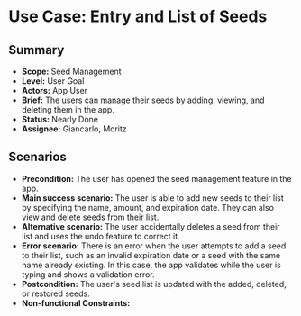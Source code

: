 # Use Case: Entry and List of Seeds

## Summary

- **Scope:** Seed Management
- **Level:** User Goal
- **Actors:** App User
- **Brief:** The users can manage their seeds by adding, viewing, and deleting them in the app.
- **Status:** Nearly Done
- **Assignee:** Giancarlo, Moritz

## Scenarios

- **Precondition:**
  The user has opened the seed management feature in the app.
- **Main success scenario:**
  The user is able to add new seeds to their list by specifying the name, amount, and expiration date.
  They can also view and delete seeds from their list.
- **Alternative scenario:**
  The user accidentally deletes a seed from their list and uses the undo feature to correct it.
- **Error scenario:**
  There is an error when the user attempts to add a seed to their list, such as an invalid expiration date or a seed with the same name already existing.
  In this case, the app validates while the user is typing and shows a validation error.
- **Postcondition:**
  The user's seed list is updated with the added, deleted, or restored seeds.
- **Non-functional Constraints:**
